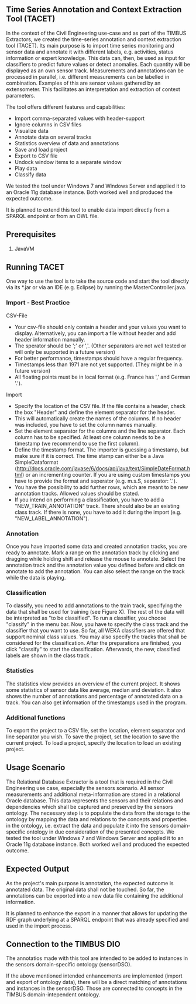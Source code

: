 ##	Time Series Annotation and Context Extraction Tool (TACET)

In the context of the Civil Engineering use-case and as part of the TIMBUS Extractors, we created the time-series annotation and context extraction tool (TACET). Its main purpose is to import time series monitoring and sensor data and annotate it with different labels, e.g. activities, status information or expert knowledge. This data can, then, be used as input for classifiers to predict future values or detect anomalies.
Each quantity will be displayed as an own sensor track. Measurements and annotations can be processed in parallel, i.e. different measurements can be labelled in combination. Examples of this are sensor values gathered by an extensometer. This facilitates an interpretation and extraction of context parameters.

The tool offers different features and capabilities:
- Import comma-separated values with header-support
- Ignore columns in CSV files
- Visualize data
- Annotate data on several tracks
- Statistics overview of data and annotations
- Save and load project
- Export to CSV file
- Undock window items to a separate window
- Play data
- Classify data

We tested the tool under Windows 7 and Windows Server and applied it to an Oracle 11g database instance. Both worked well and produced the expected outcome.

It is planned to extend this tool to enable data import directly from a SPARQL endpoint or from an OWL file. 


## Prerequisites

1. JavaVM


## Running TACET

One way to use the tool is to take the source code and start the tool directly via its *.jar or via an IDE (e.g. Eclipse) by running the MasterController.java. 


### Import - Best Practice

CSV-File
- Your csv-file should only contain a header and your values you want to display. Alternatively, you can import a file without header and add header information manually.
- The sperator should be ';' or ','. (Other separators are not well tested or will only be supported in a future version)
- For better performance, timestamps should have a regular frequency.
- Timestamps less than 1971 are not yet supported. (They might be in a future version)
- All floating points must be in local format (e.g. France has ',' and German '.').

Import
- Specify the location of the CSV file. If the file contains a header, check the box "Header" and define the element separator for the header.
- This will automatically create the names of the columns. If no header was included, you have to set the column names manually.
- Set the element separator for the columns and the line separator. Each column has to be specified. At least one column needs to be a timestamp (we recommend to use the first column).
- Define the timestamp format. The importer is guessing a timestamp, but make sure if it is correct. The time stamp can either be a Java SimpleDataformat (http://docs.oracle.com/javase/6/docs/api/java/text/SimpleDateFormat.html) or an incrementing counter. If you are using custom timestamps you have to provide the format and seperator (e.g. m.s.S, separator: '\.'). 
- You have the possibility to add further rows, which are meant to be new annotation tracks. Allowed values should be stated.
- If you intend on performing a classification, you have to add a "NEW_TRAIN_ANNOTATION" track. There should also be an existing class track. If there is none, you have to add it during the import (e.g. "NEW_LABEL_ANNOTATION").


### Annotation

Once you have imported some data and created annotation tracks, you are ready to annotate. Mark a range on the annotation track by clicking and dragging while holding shift and release the mouse to annotate. Select the annotation track and the annotation value you defined before and click on annotate to add the annotation. You can also select the range on the track while the data is playing.


### Classification

To classify, you need to add annotations to the train track, specifying the data that shall be used for training (see Figure X). The rest of the data will be interpreted as "to be classified".
To run a classifier, you choose "classify" in the menu bar. Now, you have to specify the class track and the classifier that you want to use. So far, all WEKA classifiers are offered that support nominal class values. You may also specify the tracks that shall be considered for the classification. After the preparations are finished, you click "classify" to start the classification. Afterwards, the new, classified labels are shown in the class track .


### Statistics
The statistics view provides an overview of the current project. It shows some statistics of sensor data like average, median and deviation.
It also shows the number of annotations and percentage of annotated data on a track. You can also get information of the timestamps used in the program.

### Additional functions 
To export the project to a CSV file, set the location, element separator and line separator you wish.
To save the project, set the location to save the current project.
To load a project, specify the location to load an existing project. 



##	Usage Scenario
The Relational Database Extractor is a tool that is required in the Civil Engineering use case, especially the sensors scenario. All sensor measurements and additional meta-information are stored in a relational Oracle database. This data represents the sensors and their relations and dependencies which shall be captured and preserved by the sensors ontology. The necessary step is to populate the data from the storage to the ontology by mapping the data and relations to the concepts and properties in the ontology, i.e. extract the data and populate it into the sensors domain-specific ontology in due consideration of the presented concepts.
We tested the tool under Windows 7 and Windows Server and applied it to an Oracle 11g database instance. Both worked well and produced the expected outcome.


## Expected Output

As the project's main purpose is annotation, the expected outcome is annotated data. The original data shall not be touched. So far, the annotations can be exported into a new data file containing the additional information. 

It is planned to enhance the export in a manner that allows for updating the RDF graph underlying at a SPARQL endpoint that was already specified and used in the import process.


## Connection to the TIMBUS DIO

The annotatios made with this tool are intended to be added to instances in the sensors domain-specific ontology (sensorDSO).

If the above mentioned intended enhancements are implemented (import and export of ontology data), there will be a direct matching of annotations and instances in the sensorDSO. Those are connected to concepts in the TIMBUS domain-intependent ontology.